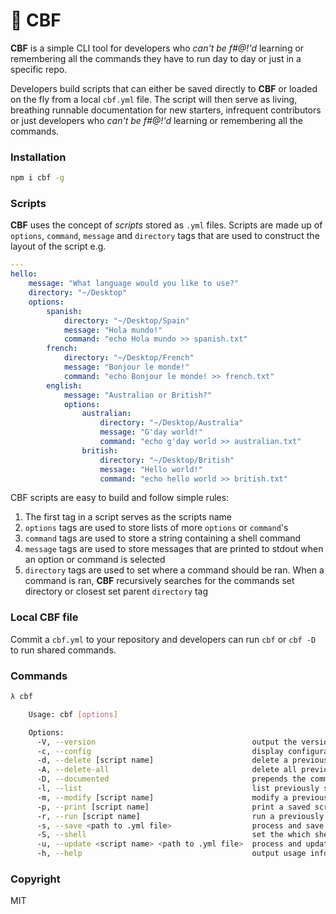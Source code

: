 # 🛌 CBF

__CBF__ is a simple CLI tool for developers who _can't be f#@!'d_ learning or remembering all the commands they have to run day to day or just in a specific repo.

Developers build scripts that can either be saved directly to __CBF__ or loaded on the fly from a local `cbf.yml` file. The script will then serve as living, breathing runnable documentation for new starters, infrequent contributors or just developers who _can't be f#@!'d_ learning or remembering all the commands.

### Installation

```sh
npm i cbf -g
```

### Scripts

__CBF__ uses the concept of _scripts_ stored as `.yml` files. Scripts are made up of `options`, `command`, `message` and `directory` tags that are used to construct the layout of the script e.g.

```yaml
---
hello:
    message: "What language would you like to use?"
    directory: "~/Desktop"
    options:
        spanish:
            directory: "~/Desktop/Spain"
            message: "Hola mundo!"
            command: "echo Hola mundo >> spanish.txt"
        french:
            directory: "~/Desktop/French"
            message: "Bonjour le monde!"
            command: "echo Bonjour le monde! >> french.txt"
        english:
            message: "Australian or British?"
            options:
                australian:
                    directory: "~/Desktop/Australia"
                    message: "G'day world!"
                    command: "echo g'day world >> australian.txt"
                british:
                    directory: "~/Desktop/British"
                    message: "Hello world!"
                    command: "echo hello world >> british.txt"
```

CBF scripts are easy to build and follow simple rules:
1. The first tag in a script serves as the scripts name
2. `options` tags are used to store lists of more `options` or `command`'s
3. `command` tags are used to store a string containing a shell command
4. `message` tags are used to store messages that are printed to stdout when an option or command is selected
5. `directory` tags are used to set where a command should be ran. When a command is ran, __CBF__ recursively searches for the commands set directory or closest set parent `directory` tag

### Local CBF file

Commit a `cbf.yml` to your repository and developers can run `cbf` or `cbf -D` to run shared commands.

### Commands

```sh
λ cbf

    Usage: cbf [options]

    Options:
      -V, --version                                   output the version number
      -c, --config                                    display configuration
      -d, --delete [script name]                      delete a previously saved script
      -A, --delete-all                                delete all previously saved scripts
      -D, --documented                                prepends the command to the questions when running a script
      -l, --list                                      list previously saved scripts
      -m, --modify [script name]                      modify a previously saved script
      -p, --print [script name]                       print a saved script
      -r, --run [script name]                         run a previously saved script
      -s, --save <path to .yml file>                  process and save a script
      -S, --shell                                     set the which shell should run commands
      -u, --update <script name> <path to .yml file>  process and update a script
      -h, --help                                      output usage information
```

### Copyright
MIT
